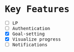 <samp>

# Key Features

- [ ] LP
- [ ] Authentication
- [x] Goal-setting
- [x] Visualize progress
- [ ] Notifications 

</samp>
